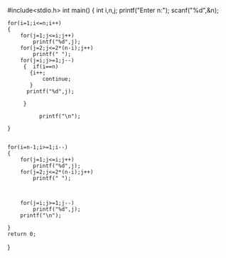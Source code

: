 #include<stdio.h>
int main()
{
	int i,n,j;
	printf("Enter n:");
	scanf("%d",&n);
    
	for(i=1;i<=n;i++)
	{
		for(j=1;j<=i;j++)
			printf("%d",j);
		for(j=2;j<=2*(n-i);j++)
			printf(" ");
		for(j=i;j>=1;j--)
		 {  if(i==n)
		   {i++;
		       continue;
		   }
		  printf("%d",j);
		  
		 }
			
    		  printf("\n");
		
	}
	 
        
	for(i=n-1;i>=1;i--)
	{
		for(j=1;j<=i;j++)
			printf("%d",j);
		for(j=2;j<=2*(n-i);j++)
			printf(" ");
			
			
			
		for(j=i;j>=1;j--)
			printf("%d",j);
		printf("\n");
		
	}
	return 0;
}


